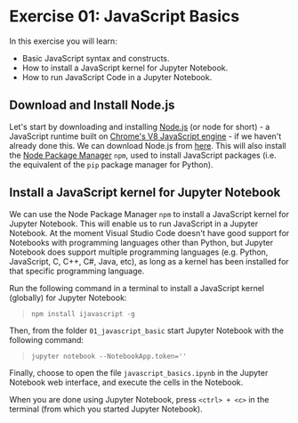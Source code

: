 # Exercise 01: JavaScript Basics

In this exercise you will learn:
- Basic JavaScript syntax and constructs.
- How to install a JavaScript kernel for Jupyter Notebook.
- How to run JavaScript Code in a Jupyter Notebook.

## Download and Install Node.js

Let's start by downloading and installing [Node.js](https://nodejs.org) (or node for short) - a JavaScript runtime built on [Chrome's V8 JavaScript engine](https://v8.dev) - if we haven't already done this. We can download Node.js from [here](https://nodejs.org/en/download). This will also install the [Node Package Manager](https://www.tutorialsteacher.com/nodejs/what-is-node-package-manager) `npm`, used to install JavaScript packages (i.e. the equivalent of the `pip` package manager for Python).

## Install a JavaScript kernel for Jupyter Notebook

We can use the Node Package Manager `npm` to install a JavaScript kernel for Jupyter Notebook. This will enable us to run JavaScript in a Jupyter Notebook. At the moment Visual Studio Code doesn't have good support for Notebooks with programming languages other than Python, but Jupyter Notebook does support multiple programming languages (e.g. Python, JavaScript, C, C++, C#, Java, etc), as long as a kernel has been installed for that specific programming language.

Run the following command in a terminal to install a JavaScript kernel (globally) for Jupyter Notebook:
> `npm install ijavascript -g`

Then, from the folder `01_javascript_basic` start Jupyter Notebook with the following command:
> `jupyter notebook --NotebookApp.token=''`

Finally, choose to open the file `javascript_basics.ipynb` in the Jupyter Notebook web interface, and execute the cells in the Notebook.

When you are done using Jupyter Notebook, press `<ctrl> + <c>` in the terminal (from which you started Jupyter Notebook).